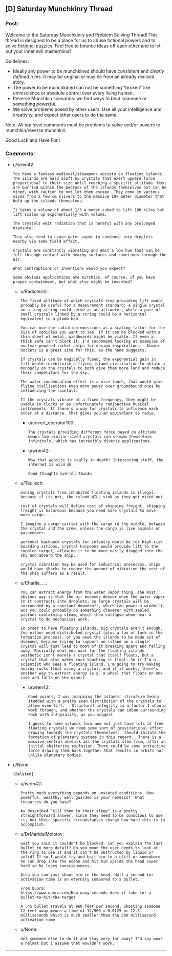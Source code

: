 ## [D] Saturday Munchkinry Thread

### Post:

Welcome to the Saturday Munchkinry and Problem Solving Thread! This thread is designed to be a place for us to abuse fictional powers and to solve fictional puzzles. Feel free to bounce ideas off each other and to let out your inner evil mastermind! 

Guidelines:

* Ideally any power to be munchkined should have *consistent* and *clearly defined* rules. It may be original or may be from an already realised story.
* The power to be munchkined can not be something "broken" like omniscience or absolute control over every living human.
* Reverse Munchkin scenarios: we find ways to beat someone or something  *powerful*.
* We solve problems posed by other users. Use all your intelligence and creativity, and expect other users to do the same.

Note: All top level comments must be problems to solve and/or powers to munchkin/reverse munchkin.

Good Luck and Have Fun!

### Comments:

- u/wren42:
  ```
  You have a fantasy medieval/steampunk society on floating islands.  The islands are held aloft by crystals that exert upward force proportional to their size until reaching a specific altitude. Most are burried within the bedrock of the islands themselves but can be mined, with caution to not let them escape. They come in various sizes from a few cm slivers to the massive 10+ meter diameter that hold up the islands themselves. 

  It takes a volume of about 1/3 a meter cubed to lift 100 kilos but lift scales up exponentially with volume. 

  The crystals emit radiation that is harmful with any prolonged exposure.

  They also tend to cause water vapor to condense into droplets nearby via some field effect. 

  Crystals are constantly vibrating and emit a low hum that can be felt through contact with nearby surfaces and sometimes through the air. 

  What contraptions or inventions would you expect? 

  Some obvious applications are airships, of course, if you have proper containment, but what else might be invented?
  ```

  - u/Radioterrill:
    ```
    The fixed altitude at which crystals stop providing lift would probably be useful for a measurement standard: a single crystal on a long string could serve as an altimeter, while a pair of small crystals linked by a string could be a horizontal equivalent to a plumb bob.

    You can use the radiation emissions as a scaling factor for the size of vehicles you want to see. If it can be blocked with a thin sheet of metal, windboards might be viable. If even a thick safe can't block it, I'd recommend looking at examples of nuclear-powered rocket ships for design inspirations - Atomic Rockets is a great site for this, as the name suggests.

    If crystals can be magically fused, the exponential gain in lift would incentivise a flying island civilisation to obtain a monopoly on the crystals to both give them more land and reduce their competitors for the sky.

    The water condensation effect is a nice touch, that would give  flying civilisations even more power over groundbound ones by influencing the rainfall.

    If the crystals vibrate at a fixed frequency, they might be usable in clocks or as unfortunately radioactive musical instruments. If there's a way for crystals to influence each other at a distance, that gives you an equivalent to radio.
    ```

    - u/covert_operator100:
      ```
      The crystals providing different force based on altitude means two similar-sized crystals can seesaw themselves infinitely, which has incredibly diverse applications.
      ```

    - u/wren42:
      ```
      Wow that website is really in depth! Interesting stuff, the internet is wild 😅

      Good thoughts overall thanks
      ```

  - u/Teulisch:
    ```
    mining crystals from inhabited floating islands is illegal. because if its not, the island WILL sink as they get mined out. 

    cost of crystals will define cost of shipping freight. shipping freight is hazardous because you need more crystals to move more cargo... 

    I imagine a cargo-carrier with the cargo in the middle, between the crystal and the crew. unless the cargo is live animals or passengers. 

    personal backpack crystals for infantry would be for high-risk boarding actions. crystal harpoons would provide lift to the impaled target, allowing it to be more easily dragged into the sky and aboard the ship. 

    crystal vibration may be used for industrial processes. ships would have shocks to reduce the amount of vibration the rest of the ship suffers as a result.
    ```

  - u/Charlie___:
    ```
    You can extract energy from the water vapor thing. The most obvious way is that the air becomes denser when the water vapor in it contracts into droplets, so large crystals will be surrounded by a constant downdraft, which can power a windmill. But you could probably do something cleverer with sealed pistons containing steam, which then collapse when near a crystal to do mechanical work.

    In order to have floating islands, big crystals aren't enough. You either need distributed crystal (plus a ton of luck in the formation process), or you need the islands to be made out of diamond, because trying to support an island on a single crystal will just lead to most of it breaking apart and falling away. Basically what you want for the floating islands aesthetic isn't merely a crystal that itself floats, but a crystal that also makes rock touching it float. So if I'm a scientist who sees a floating island, I'm going to try making nearby rocks float using a crystal, and if it works, there's another way to extract energy (e.g. a wheel that floats on one side and falls on the other).
    ```

    - u/wren42:
      ```
      Good points, I was imagining the islands' structure being studded with a pretty even distribution of the crystals to allow even lift.   Structural integrity is a factor I should work through, and whether the crystals can imbue surrounding rock with antigravity, as you suggest

      I guess to have islands form and not just have lots of free floating crystals we need some sort of gravitational effect drawing towards the crystals themselves.  Should imitate the formation of planetary systems in this regard.  There is a massive central obelisk all the crystals stem from, after an initial shattering explosion. There could be some attractive force drawing them back together that results in orbits not unlike planetary bodies.
      ```

- u/None:
  ```
  [deleted]
  ```

  - u/wren42:
    ```
    Pretty much everything depends on unstated conditions. How powerful, wealthy, well guarded is your nemesis?  What resources do you have?

    As described "kill them in their sleep" is a pretty straightforward answer, since they need to be conscious to use it, but their specific circumstances change how hard this is to accomplish.
    ```

  - u/DrMaridelMolotov:
    ```
    wait you said it couldn't be blocked. Can you explain the last bullet in more detail? Do you mean the user needs to look at the ring to use it and it can't be obstructed by liquid or solid? If so I would try and bait him to a cliff or somewhere he can drop into the ocean and hit him upside the head super hard so he loses consciousness. 

    Also you can just shoot him in the head. Half a second for activation time is an eternity compared to a bullet. 

    From Quora:
    https://www.quora.com/How-many-seconds-does-it-take-for-a-bullet-to-hit-the-target

    A .45 bullet travels at 960 feet per second. Shooting someone 12 feet away means a time of 12/960 = 0.0125 or 12.5 milliseconds which is much smaller than the 500 millisecond activation time.
    ```

  - u/None:
    ```
    Get someone else to do it and stay very far away? I’d say wear a helmet but I assume that wouldn’t work.
    ```

---


